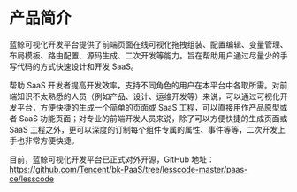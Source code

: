 # 产品简介

蓝鲸可视化开发平台提供了前端页面在线可视化拖拽组装、配置编辑、变量管理、布局模板、路由配置、源码生成、二次开发等能力。旨在帮助用户通过尽量少的手写代码的方式快速设计和开发 SaaS。

帮助 SaaS 开发者提高开发效率，支持不同角色的用户在本平台中各取所需。对前端知识不太熟悉的人员（例如产品、设计、运维开发等）来说，可以通过可视化开发平台，方便快捷的生成一个简单的页面或 SaaS 工程，可以直接用作产品原型或者 SaaS 功能页面；对专业的前端开发人员来说，除了可以方便快捷的生成页面或 SaaS 工程之外，更可以深度的订制每个组件专属的属性、事件等等，二次开发上手也非常方便快捷。

目前，蓝鲸可视化开发平台已正式对外开源，GitHub 地址： https://github.com/Tencent/bk-PaaS/tree/lesscode-master/paas-ce/lesscode
